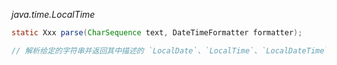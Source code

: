 *java.time.LocalTime*
```java
static Xxx parse(CharSequence text, DateTimeFormatter formatter);

// 解析给定的字符串并返回其中描述的 `LocalDate`、`LocalTime`、`LocalDateTime` 或 `ZonedDateTime` 如果解析不成功，则抛出 `DateTimeParseException` 异常

```